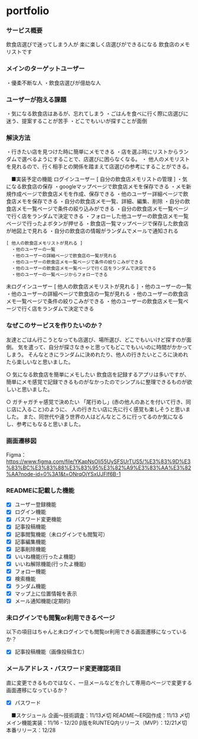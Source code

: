 # portfolio
### サービス概要
  飲食店選びで迷ってしまう人が
  楽に楽しく店選びができるになる
  飲食店のメモリストです

### メインのターゲットユーザー
  ・優柔不断な人
  ・飲食店選びが億劫な人

### ユーザーが抱える課題
  ・気になる飲食店はあるが、忘れてしまう
  ・ごはんを食べに行く際に店選びに迷う、提案することが苦手
  ・どこでもいいが探すことが面倒

### 解決方法
  ・行きたい店を見つけた時に簡単にメモできる
  ・店を選ぶ時にリストからランダムで選べるようにすることで、店選びに困らなくなる。
 ・ 他人のメモリストを見れるので、行く相手との関係を踏まえて店選びの参考にすることができる。

　■実装予定の機能
  ログインユーザー
    [ 自分の飲食店メモリストの管理 ]
      ・気になる飲食店の保存
        ・googleマップページで飲食店メモを保存できる
        ・メモ新規作成ページで飲食店メモを作成、保存できる
        ・他のユーザー詳細ページで飲食店メモを保存できる
      ・自分の飲食店メモ一覧、詳細、編集、削除
      ・自分の飲食店メモ一覧ページで条件の絞り込みができる
      ・自分の飲食店メモ一覧ページで行く店をランダムで決定できる
      ・フォローした他ユーザーの飲食店メモ一覧ページで行ったよボタンが押せる
      ・飲食店一覧マップページで保存した飲食店が地図上で見れる
      ・自分の飲食店の情報がランダムでメールで通知される

    [ 他人の飲食店メモリストが見れる ]
      ・他のユーザーの一覧
      ・他のユーザーの詳細ページで飲食店の一覧が見れる
      ・他のユーザーの飲食店メモ一覧ページで条件の絞りこみができる
      ・他のユーザーの飲食店メモ一覧ページで行く店をランダムで決定できる
      ・他のユーザーの一覧ページからフォローできる

  未ログインユーザー
    [ 他人の飲食店メモリストが見れる ]
      ・他のユーザーの一覧
      ・他のユーザーの詳細ページで飲食店の一覧が見れる
      ・他のユーザーの飲食店メモ一覧ページで条件の絞りこみができる
      ・他のユーザーの飲食店メモ一覧ページで行く店をランダムで決定できる


### なぜこのサービスを作りたいのか？
  友達とごはん行こうとなっても店選び、場所選び、どこでもいいけど探すのが面倒。
  気を遣って、自分が探さなきゃと思ってもどこでもいいのに時間がかかってしまう。
  そんなときにランダムに決めれたり、他人の行きたいところに決めれたら楽しいなと思いました。

  ○ 気になる飲食店を簡単にメモしたい
    飲食店を記録するアプリは多いですが、簡単にメモ感覚で記録できるものがなかったのでシンプルに整理できるものが欲しいと思いました。

  ○ ガチャガチャ感覚で決めたい
    「尾行めし」(赤の他人のあとを付いて行き、同じ店に入ること)のように、
    人の行きたい店に先に行く感覚も楽しそうと思いました。
    また、同世代や違う世界の人はどんなところに行ってるのか気になるし、参考にもなると思いました。

### 画面遷移図
Figma：https://www.figma.com/file/YKapNsOli55UySFSUrTUS5/%E3%83%9D%E3%83%BC%E3%83%88%E3%83%95%E3%82%A9%E3%83%AA%E3%82%AA?node-id=0%3A1&t=ONrqOjYSxUJFlf6B-1

### READMEに記載した機能
- [x] ユーザー登録機能
- [x] ログイン機能
- [x] パスワード変更機能
- [x] 記事投稿機能
- [x] 記事閲覧機能（未ログインでも閲覧可）
- [x] 記事編集機能
- [x] 記事削除機能
- [x] いいね機能(行ったよ機能)
- [x] いいね解除機能(行ったよ機能)
- [x] フォロー機能
- [x] 検索機能
- [x] ランダム機能
- [x] マップ上に位置情報を表示
- [x] メール通知機能(定期的)

### 未ログインでも閲覧or利用できるページ
以下の項目はちゃんと未ログインでも閲覧or利用できる画面遷移になっているか？
- [x] 記事投稿機能（画像投稿含む）

### メールアドレス・パスワード変更確認項目
直に変更できるものではなく、一旦メールなどを介して専用のページで変更する画面遷移になっているか？
- [x] パスワード

　■スケジュール
  企画〜技術調査：11/13〆切
  README〜ER図作成：11/13 〆切
  メイン機能実装：11/16 - 12/20
  β版をRUNTEQ内リリース（MVP）：12/21〆切
  本番リリース：12/28
